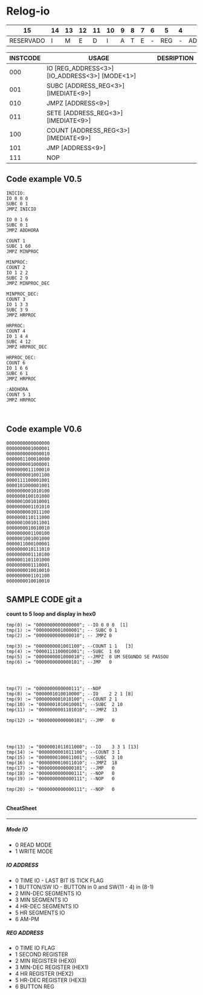 # Relog-io

15  | 14  | 13  | 12  | 11  | 10  | 9   | 8   | 7   | 6   | 5   | 4   | 3   | 2   | 1   | 0
--- | --- | --- | --- | --- | --- | --- | --- | --- | --- | --- | --- | --- | --- | --- | ---
RESERVADO | I|M|E|D|I|A|T|E|-                                            | REG|-| ADDRESS     |  INSTRUCT | CODE | -



INSTCODE | USAGE                                                     | DESRIPTION
---      | ---                                                       | ---
000      | IO    [REG_ADDRESS<3>] [IO_ADDRESS<3>] [MODE<1>]          |
001      | SUBC  [ADDRESS_REG<3>] [IMEDIATE<9>]                      |
010      | JMPZ  [ADDRESS<9>]                                        |
011      | SETE  [ADDRESS_REG<3>] [IMEDIATE<9>]                      |
100      | COUNT [ADDRESS_REG<3>] [IMEDIATE<9>]                      |
101      | JMP   [ADDRESS<9>]                                        |
111      | NOP                                                       |




## Code example V0.5

```
INICIO:
IO 0 0 0 
SUBC 0 1
JMPZ INICIO

IO 0 1 6
SUBC 0 1
JMPZ ADDHORA

COUNT 1
SUBC 1 60
JMPZ MINPROC

MINPROC:
COUNT 2
IO 1 2 2
SUBC 2 9
JMPZ MINPROC_DEC

MINPROC_DEC:
COUNT 3
IO 1 3 3
SUBC 3 9
JMPZ HRPROC

HRPROC:
COUNT 4
IO 1 4 4
SUBC 4 12
JMPZ HRPROC_DEC

HRPROC_DEC:
COUNT 6
IO 1 6 6
SUBC 6 1
JMPZ HRPROC

:ADDHORA
COUNT 5 1
JMPZ HRPROC



```
## Code example V0.6 
```
0000000000000000
0000000001000001
0000000000000010
0000001100010000
0000000001000001
0000000011100010
0000000001001100
0000111100001001
0000101000001001
0000000001010100
0000000100101000
0000001001010001
0000000001101010
0000000001011100
0000000110111000
0000001001011001
0000000010010010
0000000001100100
0000001001001000
0000011000100001
0000000010111010
0000000001110100
0000001101101000
0000000001110001
0000000010010010
0000000001101100
0000000010010010
```
## SAMPLE CODE git a
**count to 5 loop and display in hex0**


```
tmp(0) := "0000000000000000"; --IO 0 0 0  [1]
tmp(1) := "0000000001000001"; -- SUBC 0 1
tmp(2) := "0000000000000010"; -- JMPZ 0

tmp(3) := "0000000001001100"; --COUNT 1 1   [3]
tmp(4) := "0000111100001001"; --SUBC  1 60
tmp(5) := "0000000001000010"; --JMPZ  8 UM SEGUNDO SE PASSOU
tmp(6) := "0000000000000101"; --JMP   0




tmp(7) := "0000000000000111"; --NOP
tmp(8) := "0000001010010000"; --IO    2 2 1 [8]
tmp(9) := "0000000001010100"; --COUNT 2 1
tmp(10) := "0000001010010001"; --SUBC  2 10
tmp(11) := "0000000001101010"; --JMPZ  13

tmp(12) := "0000000000000101"; --JMP   0




tmp(13) := "0000001011011000"; --IO    3 3 1 [13]
tmp(14) := "0000000001011100"; --COUNT 3 1
tmp(15) := "0000000100011001"; --SUBC  3 10
tmp(16) := "0000000010011010"; --JMPZ  18
tmp(17) := "0000000000000101"; --JMP   0
tmp(18) := "0000000000000111"; --NOP   0
tmp(19) := "0000000000000111"; --NOP   0

tmp(20) := "0000000000000111"; --NOP   0


```





#### CheatSheet

------

##### Mode IO
- 0 READ MODE
- 1 WRITE MODE

##### IO ADDRESS
- 0 TIME IO - LAST BIT IS TICK FLAG
- 1 BUTTON/SW IO - BUTTON in 0 and SW(11 - 4) in (8-1)
- 2 MIN-DEC SEGMENTS IO
- 3 MIN SEGMENTS IO
- 4 HR-DEC SEGMENTS IO
- 5 HR SEGMENTS IO
- 6 AM-PM

##### REG ADDRESS
- 0 TIME IO FLAG
- 1 SECOND REGISTER
- 2 MIN REGISTER (HEX0)
- 3 MIN-DEC REGISTER (HEX1)
- 4 HR REGISTER (HEX2)
- 5 HR-DEC REGISTER (HEX3)
- 6 BUTTON REG

